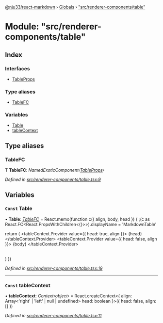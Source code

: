 [@nju33/react-markdown](../README.md) › [Globals](../globals.md) › ["src/renderer-components/table"](_src_renderer_components_table_.md)

# Module: "src/renderer-components/table"

## Index

### Interfaces

* [TableProps](../interfaces/_src_renderer_components_table_.tableprops.md)

### Type aliases

* [TableFC](_src_renderer_components_table_.md#tablefc)

### Variables

* [Table](_src_renderer_components_table_.md#const-table)
* [tableContext](_src_renderer_components_table_.md#const-tablecontext)

## Type aliases

###  TableFC

Ƭ **TableFC**: *NamedExoticComponent‹[TableProps](../interfaces/_src_renderer_components_table_.tableprops.md)›*

*Defined in [src/renderer-components/table.tsx:9](https://github.com/nju33/react-markdown/blob/52ced5e/src/renderer-components/table.tsx#L9)*

## Variables

### `Const` Table

• **Table**: *[TableFC](_src_renderer_components_table_.md#tablefc)* = React.memo(function c({ align, body, head }) {
  ;(c as React.FC<React.PropsWithChildren<{}>>).displayName = 'MarkdownTable'

  return (
    <table className="md__table">
      <thead className="md__table-head">
        <tableContext.Provider value={{ head: true, align }}>
          {head}
        </tableContext.Provider>
      </thead>
      <tbody className="md__table-body">
        <tableContext.Provider value={{ head: false, align }}>
          {body}
        </tableContext.Provider>
      </tbody>
    </table>
  )
})

*Defined in [src/renderer-components/table.tsx:19](https://github.com/nju33/react-markdown/blob/52ced5e/src/renderer-components/table.tsx#L19)*

___

### `Const` tableContext

• **tableContext**: *Context‹object›* = React.createContext<{
  align: Array<'right' | 'left' | null | undefined>
  head: boolean
}>({
  head: false,
  align: []
})

*Defined in [src/renderer-components/table.tsx:11](https://github.com/nju33/react-markdown/blob/52ced5e/src/renderer-components/table.tsx#L11)*
